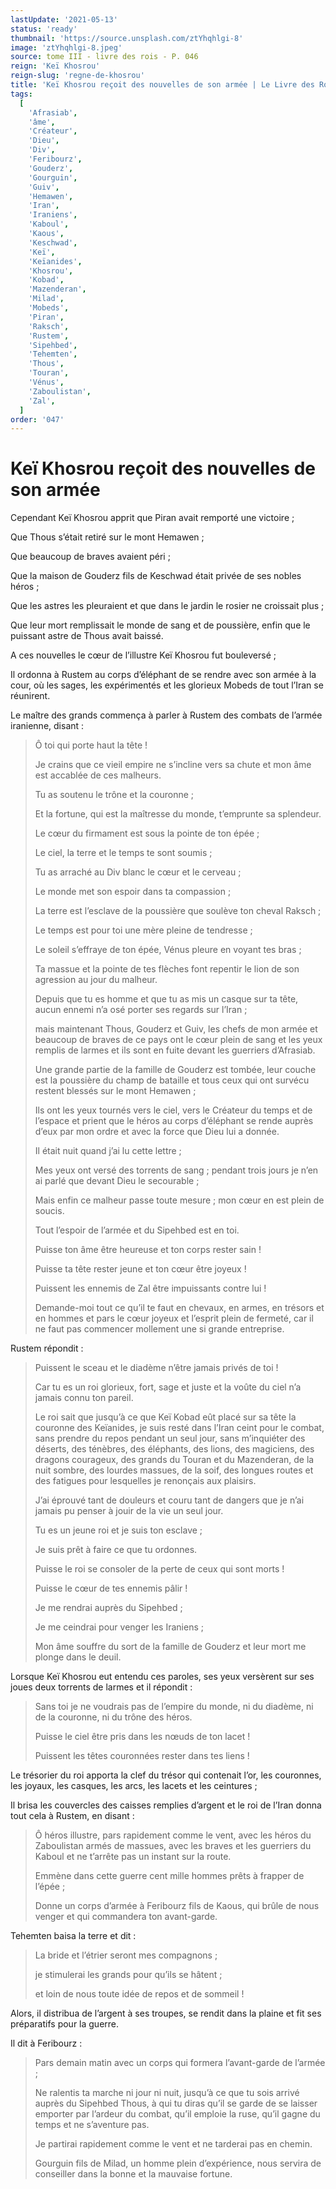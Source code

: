 ```yaml
---
lastUpdate: '2021-05-13'
status: 'ready'
thumbnail: 'https://source.unsplash.com/ztYhqhlgi-8'
image: 'ztYhqhlgi-8.jpeg'
source: tome III - livre des rois - P. 046
reign: 'Keï Khosrou'
reign-slug: 'regne-de-khosrou'
title: 'Keï Khosrou reçoit des nouvelles de son armée | Le Livre des Rois | Shâhnâmeh'
tags:
  [
    'Afrasiab',
    'âme',
    'Créateur',
    'Dieu',
    'Div',
    'Feribourz',
    'Gouderz',
    'Gourguin',
    'Guiv',
    'Hemawen',
    'Iran',
    'Iraniens',
    'Kaboul',
    'Kaous',
    'Keschwad',
    'Keï',
    'Keïanides',
    'Khosrou',
    'Kobad',
    'Mazenderan',
    'Milad',
    'Mobeds',
    'Piran',
    'Raksch',
    'Rustem',
    'Sipehbed',
    'Tehemten',
    'Thous',
    'Touran',
    'Vénus',
    'Zaboulistan',
    'Zal',
  ]
order: '047'
---
```


# Keï Khosrou reçoit des nouvelles de son armée

Cependant Keï Khosrou apprit que Piran avait remporté une victoire ;

Que Thous s’était retiré sur le mont Hemawen ;

Que beaucoup de braves avaient péri ;

Que la maison de Gouderz fils de Keschwad était privée de ses nobles héros ;

Que les astres les pleuraient et que dans le jardin le rosier ne croissait plus ;

Que leur mort remplissait le monde de sang et de poussière, enfin que le puissant astre de Thous avait baissé.

A ces nouvelles le cœur de l’illustre Keï Khosrou fut bouleversé ;

Il ordonna à Rustem au corps d’éléphant de se rendre avec son armée à la cour, où les sages, les expérimentés et les glorieux Mobeds de tout l’Iran se réunirent.

Le maître des grands commença à parler à Rustem des combats de l’armée iranienne, disant :

> Ô toi qui porte haut la tête !
>
> Je crains que ce vieil empire ne s’incline vers sa chute et mon âme est accablée de ces malheurs.
>
> Tu as soutenu le trône et la couronne ;
>
> Et la fortune, qui est la maîtresse du monde, t’emprunte sa splendeur.
>
> Le cœur du firmament est sous la pointe de ton épée ;
>
> Le ciel, la terre et le temps te sont soumis ;
>
> Tu as arraché au Div blanc le cœur et le cerveau ;
>
> Le monde met son espoir dans ta compassion ;
>
> La terre est l’esclave de la poussière que soulève ton cheval Raksch ;
>
> Le temps est pour toi une mère pleine de tendresse ;
>
> Le soleil s’effraye de ton épée, Vénus pleure en voyant tes bras ;
>
> Ta massue et la pointe de tes flèches font repentir le lion de son agression au jour du malheur.
>
> Depuis que tu es homme et que tu as mis un casque sur ta tête, aucun ennemi n’a osé porter ses regards sur l’Iran ;
>
> mais maintenant Thous, Gouderz et Guiv, les chefs de mon armée et beaucoup de braves de ce pays ont le cœur plein de sang et les yeux remplis de larmes et ils sont en fuite devant les guerriers d’Afrasiab.
>
> Une grande partie de la famille de Gouderz est tombée, leur couche est la poussière du champ de bataille et tous ceux qui ont survécu restent blessés sur le mont Hemawen ;
>
> Ils ont les yeux tournés vers le ciel, vers le Créateur du temps et de l’espace et prient que le héros au corps d’éléphant se rende auprès d’eux par mon ordre et avec la force que Dieu lui a donnée.
>
> Il était nuit quand j’ai lu cette lettre ;
>
> Mes yeux ont versé des torrents de sang ; pendant trois jours je n’en ai parlé que devant Dieu le secourable ;
>
> Mais enfin ce malheur passe toute mesure ; mon cœur en est plein de soucis.
>
> Tout l’espoir de l’armée et du Sipehbed est en toi.
>
> Puisse ton âme être heureuse et ton corps rester sain !
>
> Puisse ta tête rester jeune et ton cœur être joyeux !
>
> Puissent les ennemis de Zal être impuissants contre lui !
>
> Demande-moi tout ce qu’il te faut en chevaux, en armes, en trésors et en hommes et pars le cœur joyeux et l’esprit plein de fermeté, car il ne faut pas commencer mollement une si grande entreprise.

Rustem répondit :

> Puissent le sceau et le diadème n’être jamais privés de toi !
>
> Car tu es un roi glorieux, fort, sage et juste et la voûte du ciel n’a jamais connu ton pareil.
>
> Le roi sait que jusqu’à ce que Keï Kobad eût placé sur sa tête la couronne des Keïanides, je suis resté dans l’Iran ceint pour le combat, sans prendre du repos pendant un seul jour, sans m’inquiéter des déserts, des ténèbres, des éléphants, des lions, des magiciens, des dragons courageux, des grands du Touran et du Mazenderan, de la nuit sombre, des lourdes massues, de la soif, des longues routes et des fatigues pour lesquelles je renonçais aux plaisirs.
>
> J’ai éprouvé tant de douleurs et couru tant de dangers que je n’ai jamais pu penser à jouir de la vie un seul jour.
>
> Tu es un jeune roi et je suis ton esclave ;
>
> Je suis prêt à faire ce que tu ordonnes.
>
> Puisse le roi se consoler de la perte de ceux qui sont morts !
>
> Puisse le cœur de tes ennemis pâlir !
>
> Je me rendrai auprès du Sipehbed ;
>
> Je me ceindrai pour venger les Iraniens ;
>
> Mon âme souffre du sort de la famille de Gouderz et leur mort me plonge dans le deuil.

Lorsque Keï Khosrou eut entendu ces paroles, ses yeux versèrent sur ses joues deux torrents de larmes et il répondit :

> Sans toi je ne voudrais pas de l’empire du monde, ni du diadème, ni de la couronne, ni du trône des héros.
>
> Puisse le ciel être pris dans les nœuds de ton lacet !
>
> Puissent les têtes couronnées rester dans tes liens !

Le trésorier du roi apporta la clef du trésor qui contenait l’or, les couronnes, les joyaux, les casques, les arcs, les lacets et les ceintures ;

Il brisa les couvercles des caisses remplies d’argent et le roi de l’Iran donna tout cela à Rustem, en disant :

> Ô héros illustre, pars rapidement comme le vent, avec les héros du Zaboulistan armés de massues, avec les braves et les guerriers du Kaboul et ne t’arrête pas un instant sur la route.
>
> Emmène dans cette guerre cent mille hommes prêts à frapper de l’épée ;
>
> Donne un corps d’armée à Feribourz fils de Kaous, qui brûle de nous venger et qui commandera ton avant-garde.

Tehemten baisa la terre et dit :

> La bride et l’étrier seront mes compagnons ;
>
> je stimulerai les grands pour qu’ils se hâtent ;
>
> et loin de nous toute idée de repos et de sommeil !

Alors, il distribua de l’argent à ses troupes, se rendit dans la plaine et fit ses préparatifs pour la guerre.

Il dit à Feribourz :

> Pars demain matin avec un corps qui formera l’avant-garde de l’armée ;
>
> Ne ralentis ta marche ni jour ni nuit, jusqu’à ce que tu sois arrivé auprès du Sipehbed Thous, à qui tu diras qu’il se garde de se laisser emporter par l’ardeur du combat, qu’il emploie la ruse, qu’il gagne du temps et ne s’aventure pas.
>
> Je partirai rapidement comme le vent et ne tarderai pas en chemin.
>
> Gourguin fils de Milad, un homme plein d’expérience, nous servira de conseiller dans la bonne et la mauvaise fortune.
